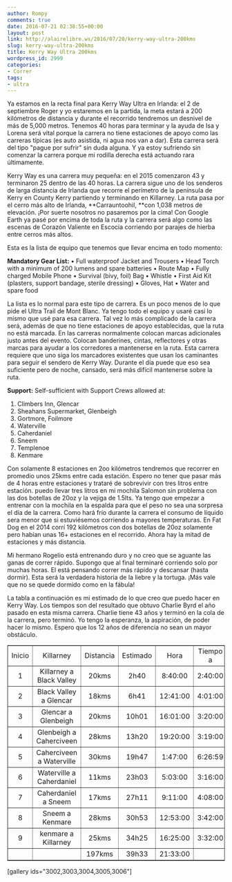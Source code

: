 ```yaml
---
author: Rompy
comments: true
date: 2016-07-21 02:38:55+00:00
layout: post
link: http://alairelibre.ws/2016/07/20/kerry-way-ultra-200kms
slug: kerry-way-ultra-200kms
title: Kerry Way Ultra 200kms
wordpress_id: 2999
categories:
- Correr
tags:
- ultra
---
```


Ya estamos en la recta final para Kerry Way Ultra en Irlanda: el 2 de septiembre Roger y yo estaremos en la partida, la meta estará a 200 kilómetros de distancia y durante el recorrido tendremos un desnivel de más de 5,000 metros. Tenemos 40 horas para terminar y la ayuda de Isa y Lorena será vital porque la carrera no tiene estaciones de apoyo como las carreras típicas (es auto asistida, ni agua nos van a dar). Esta carrera será del tipo "pague por sufrir" sin duda alguna. Y ya estoy sufriendo sin comenzar la carrera porque mi rodilla derecha está actuando rara últimamente.

Kerry Way es una carrera muy pequeña: en el 2015 comenzaron 43 y terminaron 25 dentro de las 40 horas. La carrera sigue uno de los senderos de larga distancia de Irlanda que recorre el perímetro de la península de Kerry en County Kerry partiendo y terminando en Killarney. La ruta pasa por el cerro más alto de Irlanda, **Carrauntoohil, **con 1,038 metros de elevación. ¡Por suerte nosotros no pasaremos por la cima! Con Google Earth ya pasé por encima de toda la ruta y la carrera será algo como las escenas de Corazón Valiente en Escocia corriendo por parajes de hierba entre cerros más altos.

Esta es la lista de equipo que tenemos que llevar encima en todo momento:

**Mandatory Gear List:**
• Full waterproof Jacket and Trousers
• Head Torch with a minimum of 200 lumens and spare batteries
• Route Map
• Fully charged Mobile Phone
• Survival (bivy, foil) Bag
• Whistle
• First Aid Kit (plasters, support bandage, sterile dressing)
• Gloves, Hat
• Water and spare food

La lista es lo normal para este tipo de carrera. Es un poco menos de lo que pide el Ultra Trail de Mont Blanc. Ya tengo todo el equipo y usaré casi lo mismo que usé para esa carrera. Tal vez lo más complicado de la carrera será, además de que no tiene estaciones de apoyo establecidas, que la ruta no está marcada. En las carreras normalmente colocan marcas adicionales justo antes del evento. Colocan banderines, cintas, reflectores y otras marcas para ayudar a los corredores a mantenerse en la ruta. Esta carrera requiere que uno siga los marcadores existentes que usan los caminantes para seguir el sendero de Kerry Way. Durante el día puede que eso sea suficiente pero de noche, cansado, será más difícil mantenerse sobre la ruta.

**Support:**
Self-sufficient with Support Crews allowed at:
1. Climbers Inn, Glencar
2. Sheahans Supermarket, Glenbeigh
3. Gortmore, Foilmore
4. Waterville
5. Caherdaniel
6. Sneem
7. Templenoe
8. Kenmare

Con solamente 8 estaciones en 2oo kilómetros tendremos que recorrer en promedio unos 25kms entre cada estación. Espero no tener que pasar más de 4 horas entre estaciones y trataré de sobrevivir con tres litros entre estación. puedo llevar tres litros en mi mochila Salomon sin problema con las dos botellas de 20oz y la vejiga de 1.5lts. Ya tengo que empezar a entrenar con la mochila en la espalda para que el peso no sea una sorpresa el día de la carrera. Como hará frío durante la carrera el consumo de líquido sera menor que si estuviésemos corriendo a mayores temperaturas. En Fat Dog en el 2014 corrí 192 kilómetros con dos botellas de 20oz solamente pero habían unas 16+ estaciones en el recorrido. Ahora hay la mitad de estaciones y más distancia.

Mi hermano Rogelio está entrenando duro y no creo que se aguante las ganas de correr rápido. Supongo que al final terminaré corriendo solo por muchas horas. El está pensando correr más rápido y descansar (hasta dormir). Esta será la verdadera historia de la liebre y la tortuga. ¡Más vale que no se quede dormido como en la fábula!

La tabla a continuación es mi estimado de lo que creo que puedo hacer en Kerry Way. Los tiempos son del resultado que obtuvo Charlie Byrd el año pasado en esta misma carrera. Charlie tiene 43 años y terminó en la cola de la carrera, pero terminó. Yo tengo la esperanza, la aspiración, de poder hacer lo mismo. Espero que los 12 años de diferencia no sean un mayor obstáculo.

<table cellpadding="0" cellspacing="0" border="1" dir="ltr" > 
<tbody >
<tr >

<td data-sheets-value="{"1":2,"2":"Inicio"}" style="text-align: center;" >Inicio
</td>

<td data-sheets-value="{"1":2,"2":"Killarney"}" style="text-align: center;" >Killarney
</td>

<td data-sheets-value="{"1":2,"2":"Distancia"}" style="text-align: center;" >Distancia
</td>

<td data-sheets-value="{"1":2,"2":"Estimado"}" style="text-align: center;" >Estimado
</td>

<td data-sheets-value="{"1":2,"2":"Hora"}" style="text-align: center;" >Hora
</td>

<td data-sheets-value="{"1":2,"2":"Tiempo a"}" style="text-align: center;" >Tiempo a
</td>

<td data-sheets-value="{"1":2,"2":"Min/Km"}" data-sheets-numberformat="{"1":2,"2":"#,##0.00","3":1}" style="text-align: center;" >Min/Km
</td>

<td data-sheets-value="{"1":2,"2":"Kms/hora"}" style="text-align: center;" >Kms/hora
</td>
</tr>
<tr >

<td data-sheets-value="{"1":3,"3":1}" style="text-align: center;" >1
</td>

<td data-sheets-value="{"1":2,"2":"Killarney a Black Valley"}" style="text-align: center;" >Killarney a Black Valley
</td>

<td data-sheets-value="{"1":3,"3":20}" style="text-align: center;" >20kms
</td>

<td data-sheets-value="{"1":2,"2":"2h40"}" style="text-align: center;" >2h40
</td>

<td data-sheets-value="{"1":3,"3":0.3611111111111111}" data-sheets-numberformat="{"1":6,"2":"h:mm:ss","3":1}" style="text-align: center;" >8:40:00
</td>

<td data-sheets-value="{"1":3,"3":0.1111111111111111}" data-sheets-numberformat="{"1":6,"2":"h:mm:ss","3":1}" style="text-align: center;" >2:40:00
</td>

<td data-sheets-value="{"1":3,"3":8}" data-sheets-numberformat="{"1":2,"2":"#,##0.00","3":1}" style="text-align: center;" >8.00
</td>

<td data-sheets-value="{"1":3,"3":7.5}" style="text-align: center;" >7.5
</td>
</tr>
<tr >

<td data-sheets-value="{"1":3,"3":2}" style="text-align: center;" >2
</td>

<td data-sheets-value="{"1":2,"2":"Black Valley a Glencar"}" style="text-align: center;" >Black Valley a Glencar
</td>

<td data-sheets-value="{"1":3,"3":18}" style="text-align: center;" >18kms
</td>

<td data-sheets-value="{"1":2,"2":"6h41"}" style="text-align: center;" >6h41
</td>

<td data-sheets-value="{"1":3,"3":0.5284722222222222}" data-sheets-numberformat="{"1":6,"2":"h:mm:ss","3":1}" style="text-align: center;" >12:41:00
</td>

<td data-sheets-value="{"1":3,"3":0.1673611111111111}" data-sheets-numberformat="{"1":6,"2":"h:mm:ss","3":1}" style="text-align: center;" >4:01:00
</td>

<td data-sheets-value="{"1":3,"3":13.39}" data-sheets-numberformat="{"1":2,"2":"#,##0.00","3":1}" style="text-align: center;" >13.39
</td>

<td data-sheets-value="{"1":3,"3":4.48}" style="text-align: center;" >4.48
</td>
</tr>
<tr >

<td data-sheets-value="{"1":3,"3":3}" style="text-align: center;" >3
</td>

<td data-sheets-value="{"1":2,"2":"Glencar a Glenbeigh"}" style="text-align: center;" >Glencar a Glenbeigh
</td>

<td data-sheets-value="{"1":3,"3":20}" style="text-align: center;" >20kms
</td>

<td data-sheets-value="{"1":2,"2":"10h01"}" style="text-align: center;" >10h01
</td>

<td data-sheets-value="{"1":3,"3":0.6673611111111111}" data-sheets-numberformat="{"1":6,"2":"h:mm:ss","3":1}" style="text-align: center;" >16:01:00
</td>

<td data-sheets-value="{"1":3,"3":0.1388888888888889}" data-sheets-numberformat="{"1":6,"2":"h:mm:ss","3":1}" style="text-align: center;" >3:20:00
</td>

<td data-sheets-value="{"1":3,"3":10}" data-sheets-numberformat="{"1":2,"2":"#,##0.00","3":1}" style="text-align: center;" >10.00
</td>

<td data-sheets-value="{"1":3,"3":6}" style="text-align: center;" >6
</td>
</tr>
<tr >

<td data-sheets-value="{"1":3,"3":4}" style="text-align: center;" >4
</td>

<td data-sheets-value="{"1":2,"2":"Glenbeigh a Caherciveen"}" style="text-align: center;" >Glenbeigh a Caherciveen
</td>

<td data-sheets-value="{"1":3,"3":28}" style="text-align: center;" >28kms
</td>

<td data-sheets-value="{"1":2,"2":"13h20"}" style="text-align: center;" >13h20
</td>

<td data-sheets-value="{"1":3,"3":0.8055555555555556}" data-sheets-numberformat="{"1":6,"2":"h:mm:ss","3":1}" style="text-align: center;" >19:20:00
</td>

<td data-sheets-value="{"1":3,"3":0.13819444444444445}" data-sheets-numberformat="{"1":6,"2":"h:mm:ss","3":1}" style="text-align: center;" >3:19:00
</td>

<td data-sheets-value="{"1":3,"3":7.11}" data-sheets-numberformat="{"1":2,"2":"#,##0.00","3":1}" style="text-align: center;" >7.11
</td>

<td data-sheets-value="{"1":3,"3":8.44}" style="text-align: center;" >8.44
</td>
</tr>
<tr >

<td data-sheets-value="{"1":3,"3":5}" style="text-align: center;" >5
</td>

<td data-sheets-value="{"1":2,"2":"Caherciveen a Waterville"}" style="text-align: center;" >Caherciveen a Waterville
</td>

<td data-sheets-value="{"1":3,"3":30}" style="text-align: center;" >30kms
</td>

<td data-sheets-value="{"1":2,"2":"19h47"}" style="text-align: center;" >19h47
</td>

<td data-sheets-value="{"1":3,"3":0.07430555555555556}" data-sheets-numberformat="{"1":6,"2":"h:mm:ss","3":1}" style="text-align: center;" >1:47:00
</td>

<td data-sheets-value="{"1":3,"3":0.26873842592592595}" data-sheets-numberformat="{"1":6,"2":"h:mm:ss","3":1}" style="text-align: center;" >6:26:59
</td>

<td data-sheets-value="{"1":3,"3":12.87}" data-sheets-numberformat="{"1":2,"2":"#,##0.00","3":1}" style="text-align: center;" >12.87
</td>

<td data-sheets-value="{"1":3,"3":4.66}" style="text-align: center;" >4.66
</td>
</tr>
<tr >

<td data-sheets-value="{"1":3,"3":6}" style="text-align: center;" >6
</td>

<td data-sheets-value="{"1":2,"2":"Waterville a Caherdaniel"}" style="text-align: center;" >Waterville a Caherdaniel
</td>

<td data-sheets-value="{"1":3,"3":11}" style="text-align: center;" >11kms
</td>

<td data-sheets-value="{"1":2,"2":"23h03"}" style="text-align: center;" >23h03
</td>

<td data-sheets-value="{"1":3,"3":0.21041666666666667}" data-sheets-numberformat="{"1":6,"2":"h:mm:ss","3":1}" style="text-align: center;" >5:03:00
</td>

<td data-sheets-value="{"1":3,"3":0.1361111111111111}" data-sheets-numberformat="{"1":6,"2":"h:mm:ss","3":1}" style="text-align: center;" >3:16:00
</td>

<td data-sheets-value="{"1":3,"3":17.82}" data-sheets-numberformat="{"1":2,"2":"#,##0.00","3":1}" style="text-align: center;" >17.82
</td>

<td data-sheets-value="{"1":3,"3":3.37}" style="text-align: center;" >3.37
</td>
</tr>
<tr >

<td data-sheets-value="{"1":3,"3":7}" style="text-align: center;" >7
</td>

<td data-sheets-value="{"1":2,"2":"Caherdaniel a Sneem"}" style="text-align: center;" >Caherdaniel a Sneem
</td>

<td data-sheets-value="{"1":3,"3":17}" style="text-align: center;" >17kms
</td>

<td data-sheets-value="{"1":2,"2":"27h11"}" style="text-align: center;" >27h11
</td>

<td data-sheets-value="{"1":3,"3":0.38263888888888886}" data-sheets-numberformat="{"1":6,"2":"h:mm:ss","3":1}" style="text-align: center;" >9:11:00
</td>

<td data-sheets-value="{"1":3,"3":0.17222222222222222}" data-sheets-numberformat="{"1":6,"2":"h:mm:ss","3":1}" style="text-align: center;" >4:08:00
</td>

<td data-sheets-value="{"1":3,"3":14.59}" data-sheets-numberformat="{"1":2,"2":"#,##0.00","3":1}" style="text-align: center;" >14.59
</td>

<td data-sheets-value="{"1":3,"3":4.11}" style="text-align: center;" >4.11
</td>
</tr>
<tr >

<td data-sheets-value="{"1":3,"3":8}" style="text-align: center;" >8
</td>

<td data-sheets-value="{"1":2,"2":"Sneem a Kenmare"}" style="text-align: center;" >Sneem a Kenmare
</td>

<td data-sheets-value="{"1":3,"3":28}" style="text-align: center;" >28kms
</td>

<td data-sheets-value="{"1":2,"2":"30h53"}" style="text-align: center;" >30h53
</td>

<td data-sheets-value="{"1":3,"3":0.5368055555555555}" data-sheets-numberformat="{"1":6,"2":"h:mm:ss","3":1}" style="text-align: center;" >12:53:00
</td>

<td data-sheets-value="{"1":3,"3":0.15416666666666667}" data-sheets-numberformat="{"1":6,"2":"h:mm:ss","3":1}" style="text-align: center;" >3:42:00
</td>

<td data-sheets-value="{"1":3,"3":7.93}" data-sheets-numberformat="{"1":2,"2":"#,##0.00","3":1}" style="text-align: center;" >7.93
</td>

<td data-sheets-value="{"1":3,"3":7.57}" style="text-align: center;" >7.57
</td>
</tr>
<tr >

<td data-sheets-value="{"1":3,"3":9}" style="text-align: center;" >9
</td>

<td data-sheets-value="{"1":2,"2":"kenmare a Killarney"}" style="text-align: center;" >kenmare a Killarney
</td>

<td data-sheets-value="{"1":3,"3":25}" style="text-align: center;" >25kms
</td>

<td data-sheets-value="{"1":2,"2":"34h25"}" style="text-align: center;" >34h25
</td>

<td data-sheets-value="{"1":3,"3":0.6840277777777778}" data-sheets-numberformat="{"1":6,"2":"h:mm:ss","3":1}" style="text-align: center;" >16:25:00
</td>

<td data-sheets-value="{"1":3,"3":0.14722222222222223}" data-sheets-numberformat="{"1":6,"2":"h:mm:ss","3":1}" style="text-align: center;" >3:32:00
</td>

<td data-sheets-value="{"1":3,"3":8.48}" data-sheets-numberformat="{"1":2,"2":"#,##0.00","3":1}" style="text-align: center;" >8.48
</td>

<td data-sheets-value="{"1":3,"3":7.08}" style="text-align: center;" >7.08
</td>
</tr>
<tr >

<td >
</td>

<td >
</td>

<td data-sheets-value="{"1":3,"3":197}" style="text-align: center;" >197kms
</td>

<td data-sheets-value="{"1":2,"2":"39h33"}" style="text-align: center;" >39h33
</td>

<td data-sheets-value="{"1":3,"3":0.8979166666666667}" data-sheets-numberformat="{"1":6,"2":"h:mm:ss","3":1}" style="text-align: center;" >21:33:00
</td>

<td >
</td>

<td data-sheets-numberformat="{"1":2,"2":"#,##0.00","3":1}" >
</td>

<td >
</td>
</tr>
</tbody>
</table>

[gallery ids="3002,3003,3004,3005,3006"]
